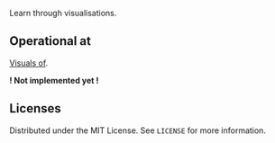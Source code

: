 Learn through visualisations.

## Operational at

[Visuals of](#).

**! Not implemented yet !**

## Licenses

Distributed under the MIT License. See `LICENSE` for more information.
